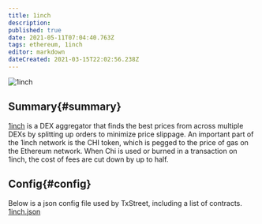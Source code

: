 ```yaml
---
title: 1inch
description:
published: true
date: 2021-05-11T07:04:40.763Z
tags: ethereum, 1inch
editor: markdown
dateCreated: 2021-03-15T22:02:56.238Z
---
```


![1inch](https://txstreet.com/static/img/singles/house_logos/1inch.png)

## Summary{#summary}

[1inch](https://out.txstreet.com/1inch) is a DEX aggregator that finds the best prices from across multiple DEXs by splitting up orders to minimize price slippage. An important part of the 1inch network is the CHI token, which is pegged to the price of gas on the Ethereum network. When Chi is used or burned in a transaction on 1inch, the cost of fees are cut down by up to half.

## Config{#config}

Below is a json config file used by TxStreet, including a list of contracts. [1inch.json](/ethereum/houses/1inch.json)